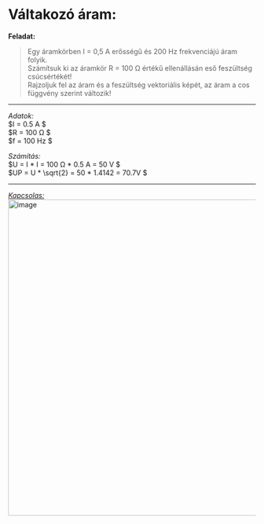 # Váltakozó áram:  

**Feladat:**  

> Egy áramkörben I = 0,5 A erősségű és 200 Hz frekvenciájú áram folyik.  
Számítsuk ki az áramkör R = 100 Ω értékű ellenállásán eső feszültség csúcsértékét!  
Rajzoljuk fel az áram és a feszültség vektoriális képét, az áram a cos függvény szerint változik!  

---   

*Adatok:*  
$I = 0.5 A $   
$R = 100 Ω $     
$f = 100 Hz $     

*Számítás:*  
$U = I * I = 100 Ω * 0.5  A = 50 V $   
$UP = U * \sqrt{2} = 50 * 1.4142 = 70.7V $   

---   

[*Kapcsolas:*](https://www.falstad.com/circuit/circuitjs.html?ctz=CQAgjCAMB0l3BWK0DsBmAHATkggbJFtmpHghACwRIVogICmAtGGAFABO9FFIWe3XmjwYo4OGwBuICqP4zRw0ZHAgATHBAoVO5AjYB3BXwEIeJqIeNLBIG5DYVIdDCtZr6axSLGQA+hR+-mBqalhgfnhY0FixcfGxKEHQUQlpWCgRLH5qQX5obEA)
<img width="1132" height="644" alt="image" src="https://github.com/user-attachments/assets/5bdbfc62-b90e-442a-afdd-b5ed0a2e2f34" />
